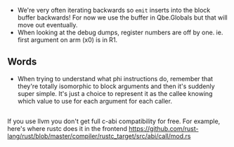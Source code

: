 - We're very often iterating backwards so `emit` inserts into the block buffer backwards!
  For now we use the buffer in Qbe.Globals but that will move out eventually.
- When looking at the debug dumps, register numbers are off by one. ie. first argument on arm (x0) is in R1.

## Words

- When trying to understand what phi instructions do, remember that they're totally isomorphic to block arguments and then it's suddenly super simple.
  It's just a choice to represent it as the callee knowing which value to use for each argument for each caller.

##

If you use llvm you don't get full c-abi compatibility for free.
For example, here's where rustc does it in the frontend https://github.com/rust-lang/rust/blob/master/compiler/rustc_target/src/abi/call/mod.rs
